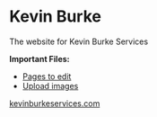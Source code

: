 # Kevin Burke

The website for Kevin Burke Services

**Important Files:**

- [Pages to edit](src/pages)
- [Upload images](src/assets)

[kevinburkeservices.com](https://kevinburkeservices.com/)

